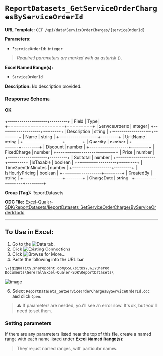# `ReportDatasets_GetServiceOrderChargesByServiceOrderId`

**URL Template:**
`GET /api/data/ServiceOrderCharges/{serviceOrderId}`

**Parameters:**
- *`serviceOrderId`: `integer`


> *Required parameters are marked with an asterisk (*).

**Excel Named Range(s):**
- `ServiceOrderId`


**Description:**
No description provided.

### Response Schema

#### OK

+--------------------+---------+
| Field              | Type    |
+====================+=========+
| ServiceOrderId     | integer |
+--------------------+---------+
| Description        | string  |
+--------------------+---------+
| Name               | string  |
+--------------------+---------+
| UnitName           | string  |
+--------------------+---------+
| Quantity           | number  |
+--------------------+---------+
| Discount           | number  |
+--------------------+---------+
| FixedCharge        | number  |
+--------------------+---------+
| Price              | number  |
+--------------------+---------+
| Subtotal           | number  |
+--------------------+---------+
| IsTaxable          | boolean |
+--------------------+---------+
| TimeSpentInMinutes | number  |
+--------------------+---------+
| IsHourlyPricing    | boolean |
+--------------------+---------+
| CreatedBy          | string  |
+--------------------+---------+
| ChargeDate         | string  |
+--------------------+---------+

**Group (Tag):**
ReportDatasets

**ODC File:**
[Excel-Qualer-SDK/ReportDatasets/ReportDatasets_GetServiceOrderChargesByServiceOrderId.odc](https://github.com/Johnson-Gage-Inspection-Inc/qualer-sdk-odc/blob/main/Excel-Qualer-SDK/ReportDatasets/ReportDatasets_GetServiceOrderChargesByServiceOrderId.odc)

---

To Use in Excel:
---

1. Go to the ![`Data`](https://github.com/user-attachments/assets/da437a70-57b3-4c5b-bb01-4910ece19ed1)
 tab.
3. Click ![Existing Connections](https://github.com/user-attachments/assets/a2f1ed67-b2e0-4c23-ac90-68c870e60289)
4. Click ![`Browse for More...`](https://github.com/user-attachments/assets/8e698494-6865-41e7-b6fa-043aea81809a)
5. Paste the following into the URL bar
```
\\jgiquality.sharepoint.com@SSL\sites\JGI\Shared Documents\General\Excel-Qualer-SDK\ReportDatasets\
```

![image](https://github.com/user-attachments/assets/1e1a8d87-0377-446d-aaf5-d78562991db3)

6. Select `ReportDatasets_GetServiceOrderChargesByServiceOrderId.odc` and click `Open`.

> ⚠️ If parameters are needed, you'll see an error now. It's ok, but you'll need to set them.

### Setting parameters
If there are any parameters listed near the top of this file, create a named range with each name listed under **Excel Named Range(s):**
> They're just named ranges, with particular names.
